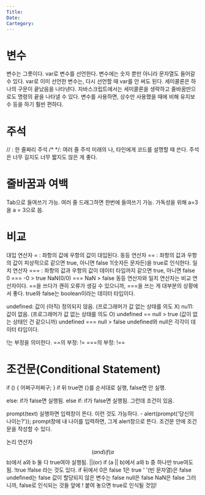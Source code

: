 ```yaml
---
Title:
Date: 
Cartegory: 
---
```

# 변수

  변수는 그릇이다.
  var로 변수를 선언한다.
  변수에는 숫자 뿐만 아니라 문자열도 들어갈 수 있다.
  var로 이미 선언한 변수는, 다시 선언할 때 var를 안 써도 된다.
  세미콜론은 하나의 구문이 끝났음을 나타낸다.
  자바스크립트에서는 세미콜론을 생략하고 줄바꿈만으로도 명령의 끝을 나타낼 수 있다.
  변수를 사용하면, 상수만 사용했을 때에 비해 유지보수 등을 하기 훨씬 편하다.
  
# 주석

  // : 한 줄짜리 주석
  /* */: 여러 줄 주석
  미래의 나, 타인에게 코드를 설명할 때 쓴다.
  주석은 너무 길지도 너무 짧지도 않은 게 좋다.
  
# 줄바꿈과 여백

  Tab으로 들여쓰기 가능.
  여러 줄 드래그하면 한번에 들여쓰기 가능.
  가독성을 위해 a=3을 a = 3으로 씀.
  
# 비교
  
  대입 연산자 = : 좌항의 값에 우항의 값이 대입된다.
  동등 연산자 == : 좌항의 값과 우항의 값이 피상적으로 같으면 true, 아니면 false
                   1(숫자든 문자든)을 true로 인식한다.
  일치 연산자 === : 좌항의 값과 우항의 값이 데이터 타입까지 같으면 true, 아니면 false
                    0 === -0 > true
                    NaN(0/0) === NaN > false
  동등 연산자와 일치 연산자는 비교 연산자이다.
  ==을 쓰다가 괜히 오류가 생길 수 있으니까, ===을 쓰는 게 대부분의 상황에서 좋다.
  true와 false는 boolean이라는 데이터 타입이다.
  
  undefined: 값이 (아직) 정의되지 않음. (프로그래머가 값 없는 상태를 의도 X)
  nu11: 값이 없음. (프로그래머가 값 없는 상태를 의도 O)
  undefined == null > true (값이 없는 상태인 건 같으니까)
  undefined === null > false
  undefined와 null은 각각이 데이터 타입이다.
  
  !는 부정을 의미한다. 
  ==의 부정: !=
  ===의 부정: !==
  
# 조건문(Conditional Statement)
  
  if () {
  어쩌구저쩌구;
  }
  if 뒤 true면 {}를 순서대로 실행, false면 안 실행.
  
  else: if가 false면 실행됨.
  else if: if가 false면 실행됨. 그런데 조건이 있음.
  
  prompt(text) 실행하면 입력창이 뜬다.
  이런 것도 가능하다. - alert(prompt('당신의 나이는?'));
  prompt창에 내 나이를 입력하면, 그게 alert창으로 뜬다.
  조건문 안에 조건문을 작성할 수 있다.
  
  논리 연산자
  $$(and)
  if (a $$ b)에서 a와 b 둘 다 true여야 실행됨.
  ||(or)
  if (a || b)에서 a와 b 중 하나만 true여도 됨.
  !true !false 라는 것도 있다. 
  if 뒤에서 0은 false
  1은 true
  ' '(빈 문자열)은 false
  undefined는 false
  값이 할당되지 않은 변수는 false
  null은 false
  NaN은 false
  그러니까, false로 인식되는 것들 앞에 ! 붙여 놓으면 true로 인식될 것임!
